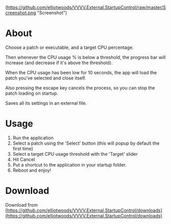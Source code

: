(https://github.com/elliotwoods/VVVV.External.StartupControl/raw/master/Screenshot.png "Screenshot")



# About
Choose a patch or executable, and a target CPU percentage.

Then whenever the CPU usage % is below a threshold, the progress bar will increase (and decrease if it's above the threshold).

When the CPU usage has been low for 10 seconds, the app will load the patch you've selected and close itself.

Also pressing the escape key cancels the process, so you can stop the patch loading on startup.

Saves all its settings in an external file.

# Usage

1. Run the application
2. Select a patch using the 'Select' button (this will popup by default the first time)
3. Select a target CPU usage threshold with the 'Target' slider
4. Hit Cancel
5. Put a shortcut to the application in your startup folder.
6. Reboot and enjoy!

# Download

Download from [https://github.com/elliotwoods/VVVV.External.StartupControl/downloads](https://github.com/elliotwoods/VVVV.External.StartupControl/downloads)